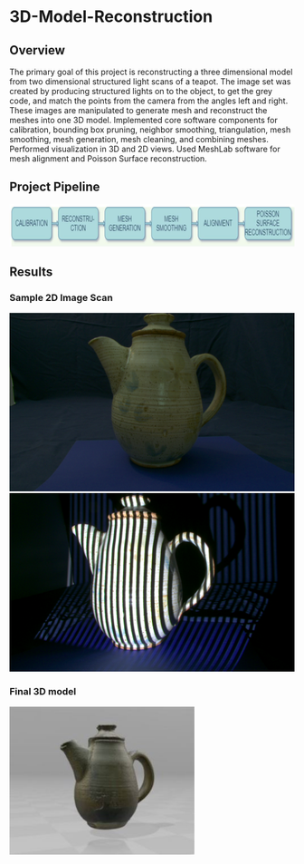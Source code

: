 # 3D-Model-Reconstruction

## Overview
The primary goal of this project is reconstructing a three dimensional 
model from two dimensional structured light scans of a teapot. The image set was created by producing 
structured lights on to the object, to get the grey code, and match the points from the camera 
from the angles left and right. These images are manipulated to generate mesh and reconstruct the meshes into one 3D
model. Implemented core software components for calibration, bounding box pruning, neighbor smoothing, triangulation, mesh smoothing, mesh generation, mesh cleaning, and combining meshes. Performed visualization in 3D and 2D views. Used MeshLab software for mesh alignment and Poisson Surface reconstruction.

## Project Pipeline
![](Workflow.JPG)

## Results
### Sample 2D Image Scan
![](color.png)
![](frame.png)

### Final 3D model
![](Final.JPG)
